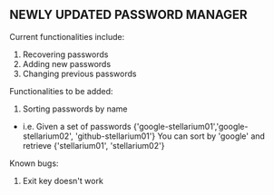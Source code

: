 NEWLY UPDATED PASSWORD MANAGER
---
Current functionalities include:
1) Recovering passwords
2) Adding new passwords
3) Changing previous passwords

Functionalities to be added:
1) Sorting passwords by name
- i.e. Given a set of passwords
{'google-stellarium01','google-stellarium02', 'github-stellarium01'}
You can sort by 'google' and retrieve
{'stellarium01', 'stellarium02'}
    
Known bugs:
1) Exit key doesn't work
